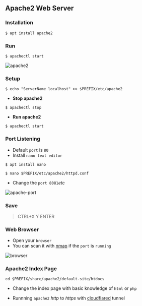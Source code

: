 ## Apache2 Web Server

### Installation
```
$ apt install apache2
```

### Run
```
$ apachectl start
```
![apache2](https://i.ibb.co/ZH9CRvR/apache2.jpg)


### Setup
```
$ echo "ServerName localhost" >> $PREFIX/etc/apache2
```

* __Stop apache2__
```
$ apachectl stop
```

* __Run apache2__
```
$ apachectl start
```

### Port Listening
* Default `port` is `80`
* Install `nano text editor`

```
$ apt install nano
```
```
$ nano $PREFIX/etc/apache2/httpd.conf
```

* Change the `port 8081`_etc_

![apache-port](https://i.ibb.co/F8JZFKd/apacheport.jpg)

### Save

> CTRL+X Y ENTER


### Web Browser

* Open your `browser`
* You can scan it with [nmap](../nmap) if the `port` is `running`

![browser](https://i.ibb.co/T8KVJRc/browser.jpg)

### Apache2 Index Page
```
cd $PREFIX/share/apache2/default-site/htdocs
```
* Change the index page with basic knowledge of `html` or `php`

* Runnning `apache2` _http_ to _https_ with [cloudflared](../cloudflared) tunnel
